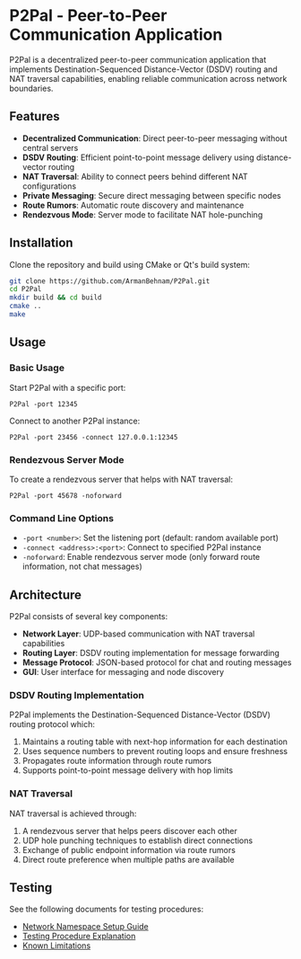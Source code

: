 # P2Pal - Peer-to-Peer Communication Application

P2Pal is a decentralized peer-to-peer communication application that implements Destination-Sequenced Distance-Vector (DSDV) routing and NAT traversal capabilities, enabling reliable communication across network boundaries.

## Features

- **Decentralized Communication**: Direct peer-to-peer messaging without central servers
- **DSDV Routing**: Efficient point-to-point message delivery using distance-vector routing
- **NAT Traversal**: Ability to connect peers behind different NAT configurations
- **Private Messaging**: Secure direct messaging between specific nodes
- **Route Rumors**: Automatic route discovery and maintenance
- **Rendezvous Mode**: Server mode to facilitate NAT hole-punching

## Installation

Clone the repository and build using CMake or Qt's build system:

```bash
git clone https://github.com/ArmanBehnam/P2Pal.git
cd P2Pal
mkdir build && cd build
cmake ..
make
```

## Usage

### Basic Usage

Start P2Pal with a specific port:
```
P2Pal -port 12345
```

Connect to another P2Pal instance:
```
P2Pal -port 23456 -connect 127.0.0.1:12345
```

### Rendezvous Server Mode
To create a rendezvous server that helps with NAT traversal:
```
P2Pal -port 45678 -noforward
```

### Command Line Options

- `-port <number>`: Set the listening port (default: random available port)
- `-connect <address>:<port>`: Connect to specified P2Pal instance
- `-noforward`: Enable rendezvous server mode (only forward route information, not chat messages)

## Architecture

P2Pal consists of several key components:

- **Network Layer**: UDP-based communication with NAT traversal capabilities
- **Routing Layer**: DSDV routing implementation for message forwarding
- **Message Protocol**: JSON-based protocol for chat and routing messages
- **GUI**: User interface for messaging and node discovery

### DSDV Routing Implementation

P2Pal implements the Destination-Sequenced Distance-Vector (DSDV) routing protocol which:

1. Maintains a routing table with next-hop information for each destination
2. Uses sequence numbers to prevent routing loops and ensure freshness
3. Propagates route information through route rumors
4. Supports point-to-point message delivery with hop limits

### NAT Traversal

NAT traversal is achieved through:

1. A rendezvous server that helps peers discover each other
2. UDP hole punching techniques to establish direct connections
3. Exchange of public endpoint information via route rumors
4. Direct route preference when multiple paths are available

## Testing

See the following documents for testing procedures:
- [Network Namespace Setup Guide](docs/network-namespace-setup.md)
- [Testing Procedure Explanation](docs/testing-procedure.md)
- [Known Limitations](docs/known-limitations.md)
